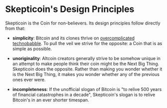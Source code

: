 # Skepticoin's Design Principles

Skepticoin is the Coin for non-believers. Its design principles follow directly from that:

* **simplicity**: Bitcoin and its clones thrive on [overcomplicated technobabble](philosophy/principles.md). To pull the
  veil we strive for the opposite: a Coin that is as simple as possible.

* **unoriginality**: Altcoin creators generally strive to be somehow unique in an attempt to make people think their
  coin might be the Next Big Thing. Skepticoin does the opposite. Rather than making you wonder whether it is the Next
  Big Thing, it makes you wonder whether any of the previous ones ever were.

* **incompleteness**: If the unofficial slogan of Bitcoin is "to relive 500 years of financial catastrophes in a
  decade", Skepticoin's slogan is to relive Bitcoin's in an ever shorter timespan.
